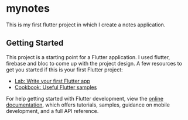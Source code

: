 # mynotes

This is my first flutter project in which I create a notes application.

## Getting Started

This project is a starting point for a Flutter application.
I used flutter, firebase and bloc to come up with the project design.
A few resources to get you started if this is your first Flutter project:

- [Lab: Write your first Flutter app](https://docs.flutter.dev/get-started/codelab)
- [Cookbook: Useful Flutter samples](https://docs.flutter.dev/cookbook)

For help getting started with Flutter development, view the
[online documentation](https://docs.flutter.dev/), which offers tutorials,
samples, guidance on mobile development, and a full API reference.
